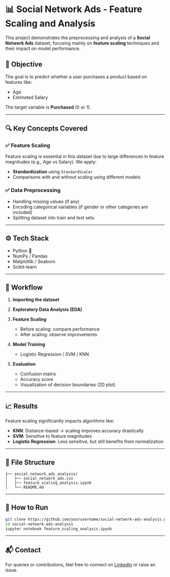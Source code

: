 
# 📊 Social Network Ads - Feature Scaling and Analysis

This project demonstrates the preprocessing and analysis of a **Social Network Ads** dataset, focusing mainly on **feature scaling** techniques and their impact on model performance.

## 🧠 Objective

The goal is to predict whether a user purchases a product based on features like:

* Age
* Estimated Salary

The target variable is **Purchased** (0 or 1).

---

## 🔍 Key Concepts Covered

### ✅ Feature Scaling

Feature scaling is essential in this dataset due to large differences in feature magnitudes (e.g., Age vs Salary). We apply:

* **Standardization** using `StandardScaler`
* Comparisons with and without scaling using different models

### ✅ Data Preprocessing

* Handling missing values (if any)
* Encoding categorical variables (if gender or other categories are included)
* Splitting dataset into train and test sets

---

## ⚙️ Tech Stack

* Python 🐍
* NumPy / Pandas
* Matplotlib / Seaborn
* Scikit-learn

---

## 🚀 Workflow

1. **Importing the dataset**
2. **Exploratory Data Analysis (EDA)**
3. **Feature Scaling**

   * Before scaling: compare performance
   * After scaling: observe improvements
4. **Model Training**

   * Logistic Regression / SVM / KNN
5. **Evaluation**

   * Confusion matrix
   * Accuracy score
   * Visualization of decision boundaries (2D plot)

---

## 📈 Results

Feature scaling significantly impacts algorithms like:

* **KNN**: Distance-based → scaling improves accuracy drastically
* **SVM**: Sensitive to feature magnitudes
* **Logistic Regression**: Less sensitive, but still benefits from normalization

---

## 📂 File Structure

```
├── social_network_ads_analysis/
│   ├── social_network_ads.csv
│   ├── feature_scaling_analysis.ipynb
│   └── README.md
```

---

## 📝 How to Run

```bash
git clone https://github.com/yourusername/social-network-ads-analysis.git
cd social-network-ads-analysis
jupyter notebook feature_scaling_analysis.ipynb
```

---

## 📬 Contact

For queries or contributions, feel free to connect on [LinkedIn](https://linkedin.com/in/satyam-mishra-9329a1329) or raise an issue.

